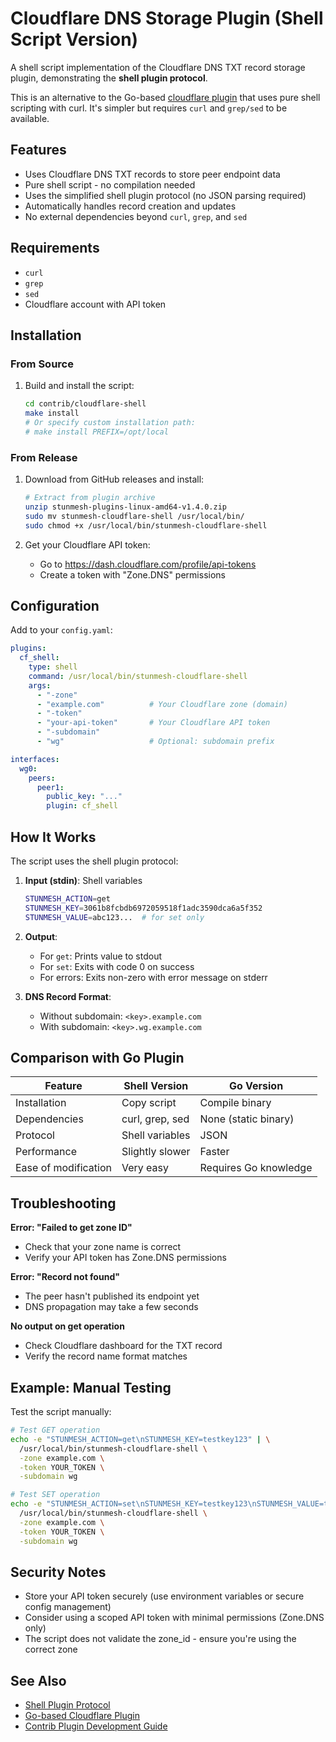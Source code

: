 # Cloudflare DNS Storage Plugin (Shell Script Version)

A shell script implementation of the Cloudflare DNS TXT record storage plugin, demonstrating the **shell plugin protocol**.

This is an alternative to the Go-based [cloudflare plugin](../cloudflare/) that uses pure shell scripting with curl. It's simpler but requires `curl` and `grep/sed` to be available.

## Features

- Uses Cloudflare DNS TXT records to store peer endpoint data
- Pure shell script - no compilation needed
- Uses the simplified shell plugin protocol (no JSON parsing required)
- Automatically handles record creation and updates
- No external dependencies beyond `curl`, `grep`, and `sed`

## Requirements

- `curl`
- `grep`
- `sed`
- Cloudflare account with API token

## Installation

### From Source

1. Build and install the script:
   ```bash
   cd contrib/cloudflare-shell
   make install
   # Or specify custom installation path:
   # make install PREFIX=/opt/local
   ```

### From Release

1. Download from GitHub releases and install:
   ```bash
   # Extract from plugin archive
   unzip stunmesh-plugins-linux-amd64-v1.4.0.zip
   sudo mv stunmesh-cloudflare-shell /usr/local/bin/
   sudo chmod +x /usr/local/bin/stunmesh-cloudflare-shell
   ```

2. Get your Cloudflare API token:
   - Go to https://dash.cloudflare.com/profile/api-tokens
   - Create a token with "Zone.DNS" permissions

## Configuration

Add to your `config.yaml`:

```yaml
plugins:
  cf_shell:
    type: shell
    command: /usr/local/bin/stunmesh-cloudflare-shell
    args:
      - "-zone"
      - "example.com"          # Your Cloudflare zone (domain)
      - "-token"
      - "your-api-token"       # Your Cloudflare API token
      - "-subdomain"
      - "wg"                   # Optional: subdomain prefix

interfaces:
  wg0:
    peers:
      peer1:
        public_key: "..."
        plugin: cf_shell
```

## How It Works

The script uses the shell plugin protocol:

1. **Input (stdin)**: Shell variables
   ```bash
   STUNMESH_ACTION=get
   STUNMESH_KEY=3061b8fcbdb6972059518f1adc3590dca6a5f352
   STUNMESH_VALUE=abc123...  # for set only
   ```

2. **Output**:
   - For `get`: Prints value to stdout
   - For `set`: Exits with code 0 on success
   - For errors: Exits non-zero with error message on stderr

3. **DNS Record Format**:
   - Without subdomain: `<key>.example.com`
   - With subdomain: `<key>.wg.example.com`

## Comparison with Go Plugin

| Feature | Shell Version | Go Version |
|---------|--------------|------------|
| Installation | Copy script | Compile binary |
| Dependencies | curl, grep, sed | None (static binary) |
| Protocol | Shell variables | JSON |
| Performance | Slightly slower | Faster |
| Ease of modification | Very easy | Requires Go knowledge |

## Troubleshooting

**Error: "Failed to get zone ID"**
- Check that your zone name is correct
- Verify your API token has Zone.DNS permissions

**Error: "Record not found"**
- The peer hasn't published its endpoint yet
- DNS propagation may take a few seconds

**No output on get operation**
- Check Cloudflare dashboard for the TXT record
- Verify the record name format matches

## Example: Manual Testing

Test the script manually:

```bash
# Test GET operation
echo -e "STUNMESH_ACTION=get\nSTUNMESH_KEY=testkey123" | \
  /usr/local/bin/stunmesh-cloudflare-shell \
  -zone example.com \
  -token YOUR_TOKEN \
  -subdomain wg

# Test SET operation
echo -e "STUNMESH_ACTION=set\nSTUNMESH_KEY=testkey123\nSTUNMESH_VALUE=testvalue456" | \
  /usr/local/bin/stunmesh-cloudflare-shell \
  -zone example.com \
  -token YOUR_TOKEN \
  -subdomain wg
```

## Security Notes

- Store your API token securely (use environment variables or secure config management)
- Consider using a scoped API token with minimal permissions (Zone.DNS only)
- The script does not validate the zone_id - ensure you're using the correct zone

## See Also

- [Shell Plugin Protocol](../../README.md#shell-plugin-protocol)
- [Go-based Cloudflare Plugin](../cloudflare/)
- [Contrib Plugin Development Guide](../README.md)
